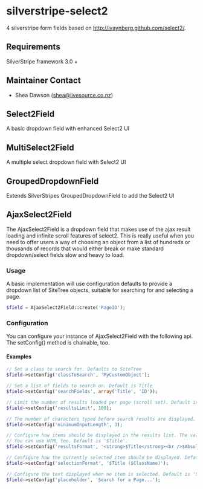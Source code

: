 # silverstripe-select2

4 silverstripe form fields based on http://ivaynberg.github.com/select2/.

## Requirements

SilverStripe framework 3.0 +

## Maintainer Contact

*  Shea Dawson (<shea@livesource.co.nz>)

## Select2Field

A basic dropdown field with enhanced Select2 UI

## MultiSelect2Field

A multiple select dropdown field with Select2 UI

## GroupedDropdownField

Extends SilverStripes GroupedDropdownField to add the Select2 UI

## AjaxSelect2Field

The AjaxSelect2Field is a dropdown field that makes use of the ajax result loading and infinite scroll features of select2. This is really useful when you need to offer users a way of choosing an object from a list of hundreds or thousands of records that would either break or make standard dropdown/select fields slow and heavy to load. 

### Usage

A basic implementation will use configuration defaults to provide a dropdown list of SiteTree objects, suitable for searching for and selecting a page.

```php
$field = AjaxSelect2Field::create('PageID');
``` 

### Configuration

You can configure your instance of AjaxSelect2Field with the following api. The setConfig() method is chainable, too. 

#### Examples

```php
// Set a class to search for. Defaults to SiteTree
$field->setConfig('classToSearch', 'MyCustomObject');

// Set a list of fields to search on. Default is Title 
$field->setConfig('searchFields', array('Title', 'ID'));

// Limit the number of results loaded per page (scroll set). Default is 200
$field->setConfig('resultsLimit', 100);

// The number of characters typed before search results are displayed. Default is 2.
$field->setConfig('minimumInputLength', 3);

// Configure how items should be displayed in the results list. The value gets parsed by the template parser
// You can use HTML too. Default is '$Title'.
$field->setConfig('resultsFormat', '<strong>$Title</strong><br />$AbsuluteLink');

// Configure how the currently selected item should be displayed. Default is '$Title'.
$field->setConfig('selectionFormat', '$Title ($ClassName)');

// Configure the text displayed when no item is selected. Default is 'Search...'
$field->setConfig('placeholder', 'Search for a Page...');
``` 
